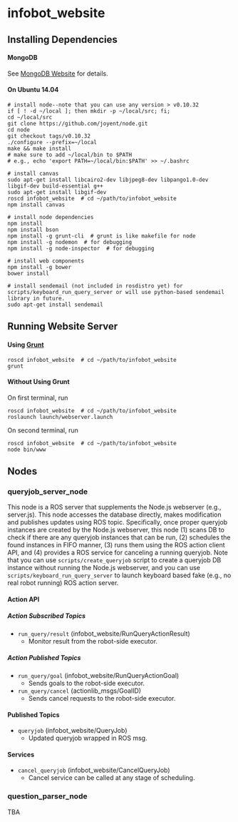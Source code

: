 # infobot_website

## Installing Dependencies

#### MongoDB

See [MongoDB Website](http://docs.mongodb.org/manual/installation/) for details.

#### On Ubuntu 14.04

```
# install node--note that you can use any version > v0.10.32
if [ ! -d ~/local ]; then mkdir -p ~/local/src; fi;
cd ~/local/src
git clone https://github.com/joyent/node.git
cd node
git checkout tags/v0.10.32
./configure --prefix=~/local
make && make install
# make sure to add ~/local/bin to $PATH
# e.g., echo 'export PATH=~/local/bin:$PATH' >> ~/.bashrc

# install canvas
sudo apt-get install libcairo2-dev libjpeg8-dev libpango1.0-dev libgif-dev build-essential g++
sudo apt-get install libgif-dev
roscd infobot_website  # cd ~/path/to/infobot_website
npm install canvas

# install node dependencies
npm install
npm install bson
npm install -g grunt-cli  # grunt is like makefile for node
npm install -g nodemon  # for debugging
npm install -g node-inspector  # for debugging

# install web components
npm install -g bower
bower install

# install sendemail (not included in rosdistro yet) for scripts/keyboard_run_query_server or will use python-based sendemail library in future.
sudo apt-get install sendemail
```

## Running Website Server

#### Using [Grunt](http://gruntjs.com/)

```
roscd infobot_website  # cd ~/path/to/infobot_website
grunt
```

#### Without Using Grunt

On first terminal, run

```
roscd infobot_website  # cd ~/path/to/infobot_website
roslaunch launch/webserver.launch
```

On second terminal, run

```
roscd infobot_website  # cd ~/path/to/infobot_website
node bin/www
```

## Nodes

### queryjob_server_node

This node is a ROS server that supplements the Node.js webserver (e.g., server.js). This node accesses the database directly, makes modification and publishes updates using ROS topic. Specifically, once proper queryjob instances are created by the Node.js webserver, this node (1) scans DB to check if there are any queryjob instances that can be run, (2) schedules the found instances in FIFO manner, (3) runs them using the ROS action client API, and (4) provides a ROS service for canceling a running queryjob. Note that you can use `scripts/create_queryjob` script to create a queryjob DB instance without running the Node.js webserver, and you can use `scripts/keyboard_run_query_server` to launch keyboard based fake (e.g., no real robot running) ROS action server.

#### Action API

##### Action Subscribed Topics

* `run_query/result` (infobot_website/RunQueryActionResult)
  * Monitor result from the robot-side executor.

##### Action Published Topics

* `run_query/goal` (infobot_website/RunQueryActionGoal)
  * Sends goals to the robot-side executor.
* `run_query/cancel` (actionlib_msgs/GoalID)
  * Sends cancel requests to the robot-side executor.

#### Published Topics

* `queryjob` (infobot_website/QueryJob)
  * Updated queryjob wrapped in ROS msg.

#### Services

* `cancel_queryjob` (infobot_website/CancelQueryJob)
  * Cancel service can be called at any stage of scheduling.

### question_parser_node

TBA
